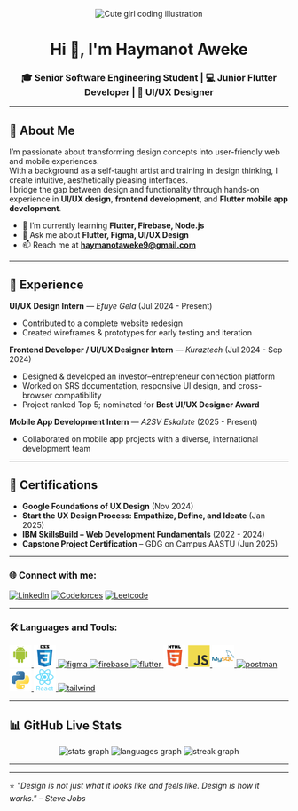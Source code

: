 <p align="center">
  <img src="[https://image.freepik.com/path-to-your-image](https://www.freepik.com/free-vector/cute-girl-hacker-operating-laptop-cartoon-vector-icon-illustration-people-technology-isolated-flat_65309450.htm#fromView=keyword&page=1&position=4&uuid=8610b7b0-f544-4311-82bc-428e7ed3070e&query=Coding+Girl)" alt="Cute girl coding illustration" width="300"/>
</p>



<h1 align="center">Hi 👋, I'm Haymanot Aweke</h1>
<h3 align="center">🎓 Senior Software Engineering Student | 💻 Junior Flutter Developer | 🎨 UI/UX Designer</h3>

---

## 🚀 About Me  
I’m passionate about transforming design concepts into user-friendly web and mobile experiences.  
With a background as a self-taught artist and training in design thinking, I create intuitive, aesthetically pleasing interfaces.  
I bridge the gap between design and functionality through hands-on experience in **UI/UX design**, **frontend development**, and **Flutter mobile app development**.

- 🌱 I’m currently learning **Flutter, Firebase, Node.js**
- 💬 Ask me about **Flutter, Figma, UI/UX Design**
- 📫 Reach me at **haymanotaweke9@gmail.com**

---

## 💼 Experience

**UI/UX Design Intern** — *Efuye Gela* (Jul 2024 - Present)  
- Contributed to a complete website redesign  
- Created wireframes & prototypes for early testing and iteration  

**Frontend Developer / UI/UX Designer Intern** — *Kuraztech* (Jul 2024 - Sep 2024)  
- Designed & developed an investor–entrepreneur connection platform  
- Worked on SRS documentation, responsive UI design, and cross-browser compatibility  
- Project ranked Top 5; nominated for **Best UI/UX Designer Award**  

**Mobile App Development Intern** — *A2SV Eskalate* (2025 - Present)  
- Collaborated on mobile app projects with a diverse, international development team  

---

## 📜 Certifications
- **Google Foundations of UX Design** (Nov 2024)  
- **Start the UX Design Process: Empathize, Define, and Ideate** (Jan 2025)  
- **IBM SkillsBuild – Web Development Fundamentals** (2022 - 2024)  
- **Capstone Project Certification** – GDG on Campus AASTU (Jun 2025)  

---

<h3 align="left">🌐 Connect with me:</h3>
<p align="left">
<a href="https://www.linkedin.com/in/haymanot-aweke" target="blank"><img align="center" src="https://raw.githubusercontent.com/rahuldkjain/github-profile-readme-generator/master/src/images/icons/Social/linked-in-alt.svg" alt="LinkedIn" height="30" width="40" /></a>
<a href="https://codeforces.com/profile/newcoderweeb" target="blank"><img align="center" src="https://raw.githubusercontent.com/rahuldkjain/github-profile-readme-generator/master/src/images/icons/Social/codeforces.svg" alt="Codeforces" height="30" width="40" /></a>
<a href="https://leetcode.com/u/newcoderweeb/" target="blank"><img align="center" src="https://raw.githubusercontent.com/rahuldkjain/github-profile-readme-generator/master/src/images/icons/Social/leet-code.svg" alt="Leetcode" height="30" width="40" /></a>
</p>

---

<h3 align="left">🛠 Languages and Tools:</h3>
<p align="left"> 
<a href="https://developer.android.com" target="_blank" rel="noreferrer"> <img src="https://raw.githubusercontent.com/devicons/devicon/master/icons/android/android-original-wordmark.svg" alt="android" width="40" height="40"/> </a> 
<a href="https://www.w3schools.com/css/" target="_blank" rel="noreferrer"> <img src="https://raw.githubusercontent.com/devicons/devicon/master/icons/css3/css3-original-wordmark.svg" alt="css3" width="40" height="40"/> </a> 
<a href="https://www.figma.com/" target="_blank" rel="noreferrer"> <img src="https://www.vectorlogo.zone/logos/figma/figma-icon.svg" alt="figma" width="40" height="40"/> </a> 
<a href="https://firebase.google.com/" target="_blank" rel="noreferrer"> <img src="https://www.vectorlogo.zone/logos/firebase/firebase-icon.svg" alt="firebase" width="40" height="40"/> </a> 
<a href="https://flutter.dev" target="_blank" rel="noreferrer"> <img src="https://www.vectorlogo.zone/logos/flutterio/flutterio-icon.svg" alt="flutter" width="40" height="40"/> </a> 
<a href="https://www.w3.org/html/" target="_blank" rel="noreferrer"> <img src="https://raw.githubusercontent.com/devicons/devicon/master/icons/html5/html5-original-wordmark.svg" alt="html5" width="40" height="40"/> </a> 
<a href="https://developer.mozilla.org/en-US/docs/Web/JavaScript" target="_blank" rel="noreferrer"> <img src="https://raw.githubusercontent.com/devicons/devicon/master/icons/javascript/javascript-original.svg" alt="javascript" width="40" height="40"/> </a> 
<a href="https://www.mysql.com/" target="_blank" rel="noreferrer"> <img src="https://raw.githubusercontent.com/devicons/devicon/master/icons/mysql/mysql-original-wordmark.svg" alt="mysql" width="40" height="40"/> </a> 
<a href="https://postman.com" target="_blank" rel="noreferrer"> <img src="https://www.vectorlogo.zone/logos/getpostman/getpostman-icon.svg" alt="postman" width="40" height="40"/> </a> 
<a href="https://www.python.org" target="_blank" rel="noreferrer"> <img src="https://raw.githubusercontent.com/devicons/devicon/master/icons/python/python-original.svg" alt="python" width="40" height="40"/> </a> 
<a href="https://reactjs.org/" target="_blank" rel="noreferrer"> <img src="https://raw.githubusercontent.com/devicons/devicon/master/icons/react/react-original-wordmark.svg" alt="react" width="40" height="40"/> </a> 
<a href="https://tailwindcss.com/" target="_blank" rel="noreferrer"> <img src="https://www.vectorlogo.zone/logos/tailwindcss/tailwindcss-icon.svg" alt="tailwind" width="40" height="40"/> </a> 
</p>

---

## 📊 GitHub Live Stats

<div align="center">
  <img src="https://github-readme-stats.vercel.app/api?username=hanabif&hide_title=false&hide_rank=false&show_icons=true&include_all_commits=true&count_private=true&disable_animations=false&theme=dracula&locale=en&hide_border=false&order=1" height="150" alt="stats graph"  />
  <img src="https://github-readme-stats.vercel.app/api/top-langs?username=hanabif&locale=en&hide_title=false&layout=compact&card_width=320&langs_count=5&theme=dracula&hide_border=false&order=2" height="150" alt="languages graph"  />
  <img src="https://streak-stats.demolab.com?user=hanabif&locale=en&mode=daily&theme=dracula&hide_border=false&border_radius=5&order=3" height="150" alt="streak graph"  />
</div>

---



---

⭐ *"Design is not just what it looks like and feels like. Design is how it works." – Steve Jobs*
